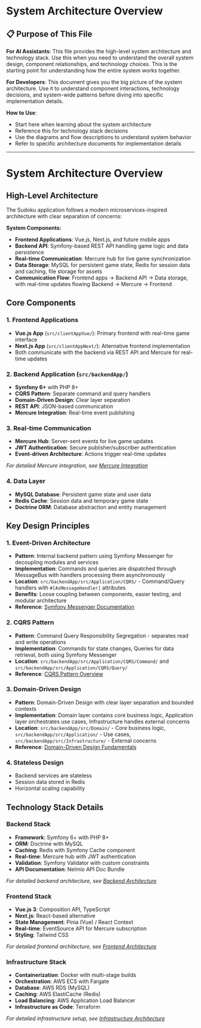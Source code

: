 # System Architecture Overview

## 📋 Purpose of This File

**For AI Assistants**: This file provides the high-level system architecture and technology stack. Use this when you need to understand the overall system design, component relationships, and technology choices. This is the starting point for understanding how the entire system works together.

**For Developers**: This document gives you the big picture of the system architecture. Use it to understand component interactions, technology decisions, and system-wide patterns before diving into specific implementation details.

**How to Use**:
- Start here when learning about the system architecture
- Reference this for technology stack decisions
- Use the diagrams and flow descriptions to understand system behavior
- Refer to specific architecture documents for implementation details

---

# System Architecture Overview

## High-Level Architecture

The Sudoku application follows a modern microservices-inspired architecture with clear separation of concerns:

**System Components:**
- **Frontend Applications**: Vue.js, Next.js, and future mobile apps
- **Backend API**: Symfony-based REST API handling game logic and data persistence
- **Real-time Communication**: Mercure hub for live game synchronization
- **Data Storage**: MySQL for persistent game state, Redis for session data and caching, file storage for assets
- **Communication Flow**: Frontend apps → Backend API → Data storage, with real-time updates flowing Backend → Mercure → Frontend

## Core Components

### 1. Frontend Applications
- **Vue.js App** (`src/clientAppVue/`): Primary frontend with real-time game interface
- **Next.js App** (`src/clientAppNext/`): Alternative frontend implementation
- Both communicate with the backend via REST API and Mercure for real-time updates

### 2. Backend Application (`src/backendApp/`)
- **Symfony 6+** with PHP 8+
- **CQRS Pattern**: Separate command and query handlers
- **Domain-Driven Design**: Clear layer separation
- **REST API**: JSON-based communication
- **Mercure Integration**: Real-time event publishing

### 3. Real-time Communication
- **Mercure Hub**: Server-sent events for live game updates
- **JWT Authentication**: Secure publisher/subscriber authentication
- **Event-driven Architecture**: Actions trigger real-time updates

*For detailed Mercure integration, see [Mercure Integration](../api/mercure-integration.md)*

### 4. Data Layer
- **MySQL Database**: Persistent game state and user data
- **Redis Cache**: Session data and temporary game state
- **Doctrine ORM**: Database abstraction and entity management

## Key Design Principles

### 1. Event-Driven Architecture
- **Pattern**: Internal backend pattern using Symfony Messenger for decoupling modules and services
- **Implementation**: Commands and queries are dispatched through MessageBus with handlers processing them asynchronously
- **Location**: `src/backendApp/src/Application/CQRS/` - Command/Query handlers with `#[AsMessageHandler]` attributes
- **Benefits**: Loose coupling between components, easier testing, and modular architecture
- **Reference**: [Symfony Messenger Documentation](https://symfony.com/doc/current/messenger.html)

### 2. CQRS Pattern
- **Pattern**: Command Query Responsibility Segregation - separates read and write operations
- **Implementation**: Commands for state changes, Queries for data retrieval, both using Symfony Messenger
- **Location**: `src/backendApp/src/Application/CQRS/Command/` and `src/backendApp/src/Application/CQRS/Query/`
- **Reference**: [CQRS Pattern Overview](https://martinfowler.com/bliki/CQRS.html)

### 3. Domain-Driven Design
- **Pattern**: Domain-Driven Design with clear layer separation and bounded contexts
- **Implementation**: Domain layer contains core business logic, Application layer orchestrates use cases, Infrastructure handles external concerns
- **Location**: `src/backendApp/src/Domain/` - Core business logic, `src/backendApp/src/Application/` - Use cases, `src/backendApp/src/Infrastructure/` - External concerns
- **Reference**: [Domain-Driven Design Fundamentals](https://martinfowler.com/bliki/DomainDrivenDesign.html)

### 4. Stateless Design
- Backend services are stateless
- Session data stored in Redis
- Horizontal scaling capability

## Technology Stack Details

### Backend Stack
- **Framework**: Symfony 6+ with PHP 8+
- **ORM**: Doctrine with MySQL
- **Caching**: Redis with Symfony Cache component
- **Real-time**: Mercure hub with JWT authentication
- **Validation**: Symfony Validator with custom constraints
- **API Documentation**: Nelmio API Doc Bundle

*For detailed backend architecture, see [Backend Architecture](backend-architecture.md)*

### Frontend Stack
- **Vue.js 3**: Composition API, TypeScript
- **Next.js**: React-based alternative
- **State Management**: Pinia (Vue) / React Context
- **Real-time**: EventSource API for Mercure subscription
- **Styling**: Tailwind CSS

*For detailed frontend architecture, see [Frontend Architecture](frontend-architecture.md)*

### Infrastructure Stack
- **Containerization**: Docker with multi-stage builds
- **Orchestration**: AWS ECS with Fargate
- **Database**: AWS RDS (MySQL)
- **Caching**: AWS ElastiCache (Redis)
- **Load Balancing**: AWS Application Load Balancer
- **Infrastructure as Code**: Terraform

*For detailed infrastructure setup, see [Infrastructure Architecture](infrastructure.md)*
